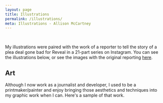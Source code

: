 ```yaml
---
layout: page
title: Illustrations
permalink: /illustrations/
meta: Illustrations - Allison McCartney
---
```


<div class="ImageGrid">
    <a data-fancybox="gallery" href="/img/portfolio_images/trial_by_fire.png" data-caption="Illustration for Reveal's 'Trial by fire' episode.">
        <img class="lazyload" data-original="/img/portfolio_images/thumbnails/trial_by_fire.png"></a>
    <a data-fancybox="gallery" href="/img/portfolio_images/trump.png" data-caption="Illustration for Reveal's 'Pumped on Trump' episode.">
        <img class="lazyload" data-original="/img/portfolio_images/thumbnails/trump.png"></a>
    <a data-fancybox="gallery" href="/img/portfolio_images/food_illo.png" data-caption="Illustration for Reveal's 'Farm to fork' episode, which exposed the pathways that our food take on the way to the supermarket.">
        <img class="lazyload" data-original="/img/portfolio_images/thumbnails/food_illo.png"></a>
    <a data-fancybox="gallery" href="/img/portfolio_images/school_pollution.png" data-caption="Illustration for Reveal's 'School haze' episode.">
        <img class="lazyload" data-original="/img/portfolio_images/thumbnails/school_pollution.png"></a>
    <a data-fancybox="gallery" href="/img/portfolio_images/child_abuse.png" data-caption="Visual explanation of some of the abusive actions taken by care providers at religious day cares. Produced for a Reveal investigation.">
        <img class="lazyload" data-original="/img/portfolio_images/thumbnails/child_abuse.png"></a>
    <a data-fancybox="gallery" href="/img/portfolio_images/badges.png" data-caption="Badges created for the PBS NewsHour's Student Reporting Labs program. Part of Mozilla's Open Badges program.">
        <img class="lazyload" data-original="/img/portfolio_images/thumbnails/badges.png"></a>
</div>

My illustrations were paired with the work of a reporter to tell the story of a plea deal gone bad for Reveal in a 21-part series on Instagram. You can see the illustrations below, or see the images with the original reporting [here](https://www.instagram.com/explore/tags/badpleadeals/).

<div id="igSeries" class="ImageGrid">
    
</div>


## Art

Although I now work as a journalist and developer, I used to be a printmaker/painter and enjoy bringing those aesthetics and techniques into my graphic work when I can. Here's a sample of that work.

<div class="ImageGrid">
    <a data-fancybox="gallery" href="/img/portfolio_images/florence_sketch1.jpg" data-caption="Pencil and paper sketch from the Uffizi Galleries in Florence, Italy.">
        <img class="lazyload" data-original="/img/portfolio_images/thumbnails/florence_sketch1.jpg"></a>
    <a data-fancybox="gallery" href="/img/portfolio_images/portrait.jpg" data-caption="Pencil and paper portrait.">
        <img class="lazyload" data-original="/img/portfolio_images/thumbnails/portrait.jpg"></a>
    <a data-fancybox="gallery" href="/img/portfolio_images/Engine1.jpg" data-caption="Layered collograph depicting an engine.">
        <img class="lazyload" data-original="/img/portfolio_images/thumbnails/Engine1.jpg"></a>
    <a data-fancybox="gallery" href="/img/portfolio_images/pastel_after_currin.jpg" data-caption="Portrait, and Currin portrait copy. Blue and orange pastels on blue paper.">
        <img class="lazyload" data-original="/img/portfolio_images/thumbnails/pastel_after_currin.jpg"></a>
    <a data-fancybox="gallery" href="/img/portfolio_images/painting.jpg" data-caption="Oil on canvas. Election night 2012 in Washington DC.">
        <img class="lazyload" data-original="/img/portfolio_images/thumbnails/painting.jpg"></a>
    <a data-fancybox="gallery" href="/img/portfolio_images/diagram1.jpg" data-caption="Collograph and silkscreen depicting a mechanical diagram without its subject.">
        <img class="lazyload" data-original="/img/portfolio_images/thumbnails/diagram1.jpg"></a>
    <a data-fancybox="gallery" href="/img/portfolio_images/diagram3.jpg" data-caption="Collograph and silkscreen depicting a mechanical diagram without its subject.">
        <img class="lazyload" data-original="/img/portfolio_images/thumbnails/diagram3.jpg"></a>
    <a data-fancybox="gallery" href="/img/portfolio_images/engine3.jpg" data-caption="Steel plate intaglio depicting an engine and wires.">
        <img class="lazyload" data-original="/img/portfolio_images/thumbnails/engine3.jpg"></a>
    <a data-fancybox="gallery" href="/img/portfolio_images/lock1.jpg" data-caption="Collograph and pencil drawing composition.">
        <img class="lazyload" data-original="/img/portfolio_images/thumbnails/lock1.jpg"></a>
</div>

<script type="text/javascript">
    var baseUrl = 'https://www.instagram.com/p/';
    var urls = [
        `${baseUrl}BJali-hh9tK`,
        `${baseUrl}BJbH8ARhH2N`,
        `${baseUrl}BJbctNTB792`,
        `${baseUrl}BJdab6LBVR-`,
        `${baseUrl}BJdmF-rBGcI`,
        `${baseUrl}BJeHNUrh6jL`,
        `${baseUrl}BJf5ZX2B9yH`,
        `${baseUrl}BJgX_K1B8ET`,
        `${baseUrl}BJgiYDChEkz`,
        `${baseUrl}BJiwZhbhDiV`,
        `${baseUrl}BJi48n-ho0N`,
        `${baseUrl}BJjOKDJBo7i`,
        `${baseUrl}BJlEzZ9BWEN`,
        `${baseUrl}BJlcZVYBpAZ`,
        `${baseUrl}BJly27RBCrB`,
        `${baseUrl}BJnqdNlBXsB`,
        `${baseUrl}BJn_MDQhITh`,
        `${baseUrl}BJokQIDBZD8`,
        `${baseUrl}BJqMFaDB6bm`,
        `${baseUrl}BJqd3k2BvBm`,
        `${baseUrl}BJq7A-lhJU7`
    ];

    var oembedPromise = (url) => {
        var proxyUrl = "https://cors-anywhere.herokuapp.com";
        var oembedEndpoint = `https://api.instagram.com/oembed/?url=${url}`;
        var urlToFetch = `${proxyUrl}/${oembedEndpoint}`;
        // console.log(oembedEndpoint);
        return new Promise((resolve, reject) => {
            var xhr = new XMLHttpRequest();
            xhr.open("GET", urlToFetch);
            xhr.onload = () => resolve(xhr.responseText);
            xhr.onerror = () => reject(xhr.statusText);
            xhr.send();
        });
    };

    var igPromises = urls.map(url => {
        return oembedPromise(url);
    });

    var igImagesArr = (oembedsArr) => {
        return oembedsArr.map(oembed => {
            return JSON.parse(oembed).thumbnail_url;
        }
    )};

    const igImageTmplt = (img) => {
        return (
            `<a data-fancybox="gallery" href="${img}">
                <img class="lazyload" src="${img}" data-original="${img}">
            </a>`
        );
    };

    var igSeriesElement = document.getElementById("igSeries");
    var htmlParser = new DOMParser()
    Promise.all(igPromises)
        .then(oembedsArr => {
            arr = igImagesArr(oembedsArr);

            for ( var i = 0; i < arr.length; i++ ) {
                
                var img = arr[i];
                var template = igImageTmplt(img);
                var currEl = document.createRange()
                    .createContextualFragment(template);
                igSeriesElement.appendChild(currEl);
            }

        })
        .catch(reason => {
            console.error(reason);
        });
</script>